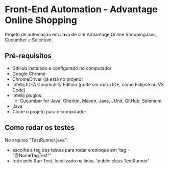 # Front-End Automation - Advantage Online Shopping

Projeto de automação em Java de site Advantage Online ShoppingJava, Cucumber e Selenium.

## Pré-requisitos

- GitHub instalado e configurado no computador
- Google Chrome
- ChromeDriver (já está no projeto)
- Intellij IDEA Community Edition (pode ser outra IDE, como Eclipse ou VS Code)
- Intellij plugins:
    + Cucumber for Java, Gherkin, Maven, Java, JUnit, GitHub, Selenium
- Java
- Clone o projeto para o computador

## Como rodar os testes
No arquivo "TestRunner.java":
- escolha a tag dos testes para rodar e coloque em 'tag = "@NomeTagTest"'
- rode pelo Run Test, localizado na linha, 'public class TestRunner'
#
